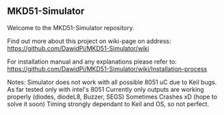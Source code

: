 ## MKD51-Simulator
Welcome to the MKD51-Simulator repository.

Find out more about this project on wiki-page on address: 
https://github.com/DawidPi/MKD51-Simulator/wiki

For installation manual and any explanations please refer to:
https://github.com/DawidPi/MKD51-Simulator/wiki/Installation-process

Notes:
Simulator does not work with all possible 8051 uC due to Keil bugs. As far tested only with intel's 8051
Currently only outputs are working properly (diodes, diodeL8, Buzzer, SEGS)
Sometimes Crashes xD (hope to solve it soon)
Timing strongly dependant to Keil and OS, so not perfect.
